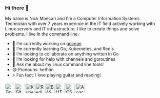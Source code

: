 ### Hi there 👋

My name is Nick Mancari and I'm a Computer Information Systems Technician with over 7 years experince in the IT field actively working with Linux servers and IT infrastructure. I like to create things and solve problems. I live in the command line.


- 🔭 I’m currently working on <a href="github.com/nickmancari/gocean">gocean</a>
- 🌱 I’m currently learning Go, Kubernetes, and Redis
- 👯 I’m looking to collaborate on anything written in Go
- 🤔 I’m looking for help with channels and goroutines
- 💬 Ask me about my linux command line tools!
- 😄 Pronouns: he/him
- ⚡ Fun fact: I love playing guitar and reading!


<img align="left" alt="Go" width="30px" src="https://simpleicons.org/icons/go.svg"/>
<img align="left" alt="Git" width="30px" src="https://simpleicons.org/icons/git.svg"/>
<img align="left" alt="Kubernetes" width="30px" src="https://simpleicons.org/icons/kubernetes.svg"/>
<img align="left" alt="Redis" width="30px" src="https://simpleicons.org/icons/redis.svg"/>
<img align="left" alt="BASH" width="30px" src="https://simpleicons.org/icons/gnubash.svg"/>
<img align="left" alt="HTML" width="30px" src="https://simpleicons.org/icons/html5.svg"/>
<img align="left" alt="CSS" width="30px" src="https://simpleicons.org/icons/css3.svg"/>
<img align="left" alt="Apache" width="30px" src="https://simpleicons.org/icons/apache.svg"/>

